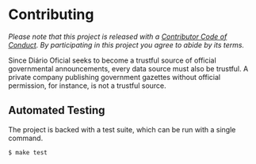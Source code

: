 # Contributing

*Please note that this project is released with a [Contributor Code of Conduct](CODE_OF_CONDUCT.md). By participating in this project you agree to abide by its terms.*

Since Diário Oficial seeks to become a trustful source of official governmental announcements, every data source must also be trustful. A private company publishing government gazettes without official permission, for instance, is not a trustful source.

## Automated Testing

The project is backed with a test suite, which can be run with a single command.

```
$ make test
```
